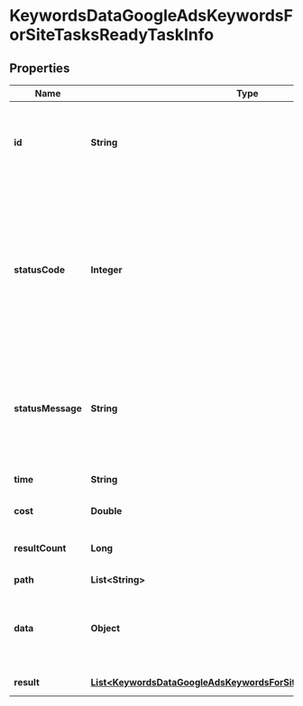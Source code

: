

# KeywordsDataGoogleAdsKeywordsForSiteTasksReadyTaskInfo


## Properties

| Name | Type | Description | Notes |
|------------ | ------------- | ------------- | -------------|
|**id** | **String** | task identifier unique task identifier in our system in the UUID format |  [optional] |
|**statusCode** | **Integer** | status code of the task generated by DataForSEO, can be within the following range: 10000-60000 you can find the full list of the response codes here |  [optional] |
|**statusMessage** | **String** | informational message of the task you can find the full list of general informational messages here |  [optional] |
|**time** | **String** | execution time, seconds |  [optional] |
|**cost** | **Double** | total tasks cost, USD |  [optional] |
|**resultCount** | **Long** | number of elements in the result array |  [optional] |
|**path** | **List&lt;String&gt;** | URL path |  [optional] |
|**data** | **Object** | contains the same parameters that you specified in the POST request |  [optional] |
|**result** | [**List&lt;KeywordsDataGoogleAdsKeywordsForSiteTasksReadyResultInfo&gt;**](KeywordsDataGoogleAdsKeywordsForSiteTasksReadyResultInfo.md) | array of results |  [optional] |



